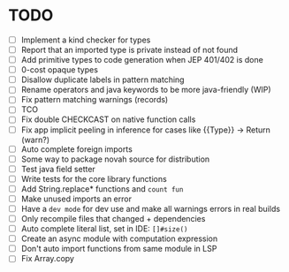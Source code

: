 # TODO

- [ ] Implement a kind checker for types
- [ ] Report that an imported type is private instead of not found
- [ ] Add primitive types to code generation when JEP 401/402 is done
- [ ] 0-cost opaque types
- [ ] Disallow duplicate labels in pattern matching
- [ ] Rename operators and java keywords to be more java-friendly (WIP)
- [ ] Fix pattern matching warnings (records)
- [ ] TCO
- [ ] Fix double CHECKCAST on native function calls
- [ ] Fix app implicit peeling in inference for cases like {{Type}} -> Return (warn?)
- [ ] Auto complete foreign imports
- [ ] Some way to package novah source for distribution
- [ ] Test java field setter
- [ ] Write tests for the core library functions
- [ ] Add String.replace* functions and `count fun`
- [ ] Make unused imports an error
- [ ] Have a `dev mode` for dev use and make all warnings errors in real builds
- [ ] Only recompile files that changed + dependencies
- [ ] Auto complete literal list, set in IDE: `[]#size()`
- [ ] Create an async module with computation expression
- [ ] Don't auto import functions from same module in LSP
- [ ] Fix Array.copy